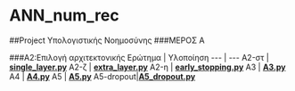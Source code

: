 # ANN_num_rec

##Project Υπολογιστικής Νοημοσύνης
###ΜΕΡΟΣ Α

###A2:Επιλογή αρχιτεκτονικής
Ερώτημα   |   Υλοποίηση
--- | ---
A2-στ | [**single_layer.py**](https://github.com/evedour/ANN_num_rec/blob/master/single_layer.py)
A2-ζ  | [**extra_layer.py**](https://github.com/evedour/ANN_num_rec/blob/master/extra_layer.py)
A2-η  | [**early_stopping.py**](https://github.com/evedour/ANN_num_rec/blob/master/early_stopping.py)
A3    | [**A3.py**](https://github.com/evedour/ANN_num_rec/blob/master/A3.py)
A4    | [**A4.py**](https://github.com/evedour/ANN_num_rec/blob/master/A4.py)
A5    | [**A5.py**](https://github.com/evedour/ANN_num_rec/blob/master/A5.py)
A5-dropout|[**A5_dropout.py**](https://github.com/evedour/ANN_num_rec/blob/master/A5_dropout.py)